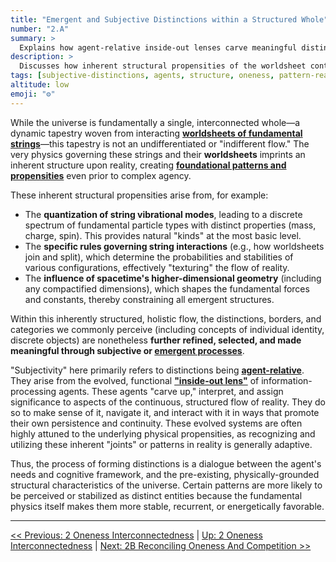 ```yaml
---
title: "Emergent and Subjective Distinctions within a Structured Whole"
number: "2.A"
summary: >
  Explains how agent-relative inside-out lenses carve meaningful distinctions from a physically structured yet unified reality.
description: >
  Discusses how inherent structural propensities of the worldsheet continuum interact with evolutionary and cognitive factors to produce the boundaries and categories agents perceive and use.
tags: [subjective-distinctions, agents, structure, oneness, pattern-realism]
altitude: low
emoji: "⚙️"
---
```


While the universe is fundamentally a single, interconnected whole—a dynamic tapestry woven from interacting [**worldsheets of fundamental strings**](../glossary/W.md#worldsheet)—this tapestry is not an undifferentiated or "indifferent flow." The very physics governing these strings and their **worldsheets** imprints an inherent structure upon reality, creating [**foundational patterns and propensities**](../glossary/F.md#foundational-patterns-and-propensities) even prior to complex agency.

These inherent structural propensities arise from, for example:

- The **quantization of string vibrational modes**, leading to a discrete spectrum of fundamental particle types with distinct properties (mass, charge, spin). This provides natural "kinds" at the most basic level.
- The **specific rules governing string interactions** (e.g., how worldsheets join and split), which determine the probabilities and stabilities of various configurations, effectively "texturing" the flow of reality.
- The **influence of spacetime's higher-dimensional geometry** (including any compactified dimensions), which shapes the fundamental forces and constants, thereby constraining all emergent structures.

Within this inherently structured, holistic flow, the distinctions, borders, and categories we commonly perceive (including concepts of individual identity, discrete objects) are nonetheless **further refined, selected, and made meaningful through subjective or [emergent processes](../glossary/E.md#emergent-property)**.

"Subjectivity" here primarily refers to distinctions being [**agent-relative**](../glossary/A.md#agent-relative). They arise from the evolved, functional [**"inside-out lens"**](../glossary/I.md#inside-out-lens) of information-processing agents. These agents "carve up," interpret, and assign significance to aspects of the continuous, structured flow of reality. They do so to make sense of it, navigate it, and interact with it in ways that promote their own persistence and continuity. These evolved systems are often highly attuned to the underlying physical propensities, as recognizing and utilizing these inherent "joints" or patterns in reality is generally adaptive.

Thus, the process of forming distinctions is a dialogue between the agent's needs and cognitive framework, and the pre-existing, physically-grounded structural characteristics of the universe. Certain patterns are more likely to be perceived or stabilized as distinct entities because the fundamental physics itself makes them more stable, recurrent, or energetically favorable.

---
[<< Previous: 2 Oneness Interconnectedness](2-oneness-interconnectedness.md) | [Up: 2 Oneness Interconnectedness](2-oneness-interconnectedness.md) | [Next: 2B Reconciling Oneness And Competition >>](2b-reconciling-oneness-and-competition.md)
